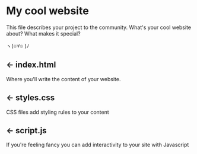 # My cool website

This file describes your project to the community. What's your cool website about? What makes it special?

ヽ(๏∀๏ )ﾉ

## ← index.html

Where you'll write the content of your website. 

## ← styles.css

CSS files add styling rules to your content

## ← script.js

If you're feeling fancy you can add interactivity to your site with Javascript
